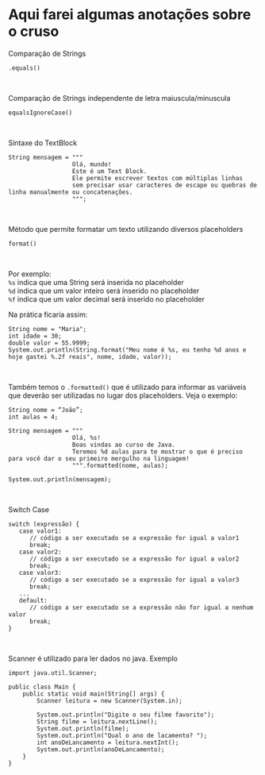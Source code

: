 <h1>Aqui farei algumas anotações sobre o cruso</h1>

Comparação de Strings
```
.equals()
```
<br>

Comparação de Strings independente de letra maiuscula/minuscula
```
equalsIgnoreCase()
```
<br>

Sintaxe do TextBlock
```
String mensagem = """
                  Olá, mundo!
                  Este é um Text Block.
                  Ele permite escrever textos com múltiplas linhas
                  sem precisar usar caracteres de escape ou quebras de linha manualmente ou concatenações.
                  """;
```
<br>

Método que permite formatar um texto utilizando diversos placeholders
```
format()
```
<br>

Por exemplo: <br>
```%s``` indica que uma String será inserida no placeholder <br>
```%d``` indica que um valor inteiro será inserido no placeholder <br>
```%f``` indica que um valor decimal será inserido no placeholder <br>

Na prática ficaria assim:
```
String nome = "Maria";
int idade = 30;
double valor = 55.9999;
System.out.println(String.format("Meu nome é %s, eu tenho %d anos e hoje gastei %.2f reais", nome, idade, valor));
```
<br>

Também temos o ```.formatted()``` que é utilizado para informar as variáveis que deverão ser utilizadas no lugar dos placeholders. Veja o exemplo:
```
String nome = “João”;
int aulas = 4;

String mensagem = """
                  Olá, %s!
                  Boas vindas ao curso de Java.
                  Teremos %d aulas para te mostrar o que é preciso para você dar o seu primeiro mergulho na linguagem!
                  """.formatted(nome, aulas);

System.out.println(mensagem);
```
<br>

Switch Case
```
switch (expressão) {
   case valor1:
      // código a ser executado se a expressão for igual a valor1
      break;
   case valor2:
      // código a ser executado se a expressão for igual a valor2
      break;
   case valor3:
      // código a ser executado se a expressão for igual a valor3
      break;
   ...
   default:
      // código a ser executado se a expressão não for igual a nenhum valor
      break;
}
```
<br>

Scanner é utilizado para ler dados no java. Exemplo
```
import java.util.Scanner;

public class Main {
    public static void main(String[] args) {
        Scanner leitura = new Scanner(System.in);

        System.out.println("Digite o seu filme favorito");
        String filme = leitura.nextLine();
        System.out.println(filme);
        System.out.println("Qual o ano de lacamento? ");
        int anoDeLancamento = leitura.nextInt();
        System.out.println(anoDeLancamento);
    }
}
```
<br>

